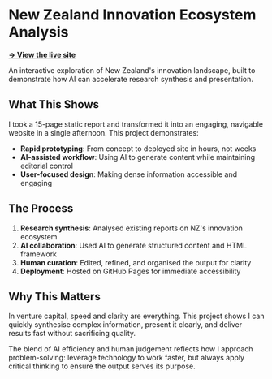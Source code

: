 # New Zealand Innovation Ecosystem Analysis

**[→ View the live site](https://alysha9110.github.io/NZInnovation-Ecosystem-Sample-Website/)**

An interactive exploration of New Zealand's innovation landscape, built to demonstrate how AI can accelerate research synthesis and presentation.

## What This Shows

I took a 15-page static report and transformed it into an engaging, navigable website in a single afternoon. This project demonstrates:

- **Rapid prototyping**: From concept to deployed site in hours, not weeks
- **AI-assisted workflow**: Using AI to generate content while maintaining editorial control
- **User-focused design**: Making dense information accessible and engaging

## The Process

1. **Research synthesis**: Analysed existing reports on NZ's innovation ecosystem
2. **AI collaboration**: Used AI to generate structured content and HTML framework
3. **Human curation**: Edited, refined, and organised the output for clarity
4. **Deployment**: Hosted on GitHub Pages for immediate accessibility

## Why This Matters

In venture capital, speed and clarity are everything. This project shows I can quickly synthesise complex information, present it clearly, and deliver results fast without sacrificing quality.

The blend of AI efficiency and human judgement reflects how I approach problem-solving: leverage technology to work faster, but always apply critical thinking to ensure the output serves its purpose.
